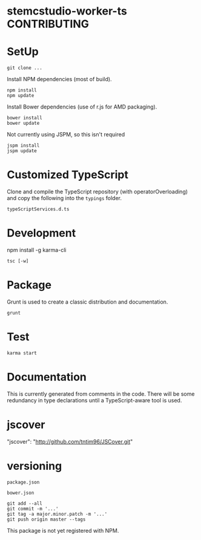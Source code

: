 stemcstudio-worker-ts CONTRIBUTING
==================================

# SetUp #

```
git clone ...
```

Install NPM dependencies (most of build).

```
npm install
npm update
```

Install Bower dependencies (use of r.js for AMD packaging).

```
bower install
bower update
```

Not currently using JSPM, so this isn't required

```
jspm install
jspm update
```

# Customized TypeScript #

Clone and compile the TypeScript repository (with operatorOverloading) and copy the following into the `typings` folder.

```
typeScriptServices.d.ts
```

# Development #

npm install -g karma-cli

```
tsc [-w]
```

# Package #

Grunt is used to create a classic distribution and documentation.

```
grunt
```

# Test #

```
karma start
```

# Documentation #

This is currently generated from comments in the code.
There will be some redundancy in type declarations until a TypeScript-aware tool is used.

# jscover #

"jscover": "http://github.com/tntim96/JSCover.git"

# versioning #

```
package.json
```

```
bower.json
```

```
git add --all
git commit -m '...'
git tag -a major.minor.patch -m '...'
git push origin master --tags
```

This package is not yet registered with NPM.
